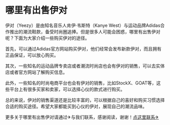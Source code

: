 # 哪里有出售伊对

伊对（Yeezy）是由知名音乐人肯伊·韦斯特（Kanye West）与运动品牌Adidas合作推出的潮流鞋款，备受时尚圈追捧。但是很多人可能会困惑，哪里有出售伊对呢？下面为大家介绍一些购买伊对的途径。

首先，可以通过Adidas官方网站购买伊对，他们经常会发布新款伊对，而且拥有正品保证，可以放心购买。

其次，一些知名的运动品牌专卖店或者潮流时尚店也会有伊对的销售，可以去实体店或者官方网站了解购买信息。

此外，一些知名的时尚电商平台也会有伊对的销售，比如StockX、GOAT等，这些平台上有很多买家和卖家，可以选择心仪的款式进行购买。

总的来说，伊对的销售渠道还是比较丰富的，可以根据自己的喜好和购买习惯选择合适的购买途径。希望大家都能买到心仪的伊对，展现自己的潮流品味。

更多关于哪里有出售伊对请通过✈与我们联系，感谢阅读，谢谢！[点这里联系✈](https://acc.k02.cc)